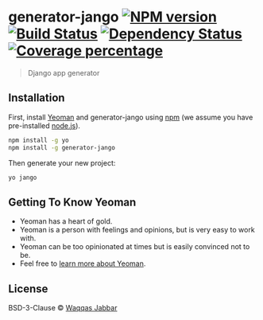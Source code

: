 # generator-jango [![NPM version][npm-image]][npm-url] [![Build Status][travis-image]][travis-url] [![Dependency Status][daviddm-image]][daviddm-url] [![Coverage percentage][coveralls-image]][coveralls-url]
> Django app generator

## Installation

First, install [Yeoman](http://yeoman.io) and generator-jango using [npm](https://www.npmjs.com/) (we assume you have pre-installed [node.js](https://nodejs.org/)).

```bash
npm install -g yo
npm install -g generator-jango
```

Then generate your new project:

```bash
yo jango
```

## Getting To Know Yeoman

 * Yeoman has a heart of gold.
 * Yeoman is a person with feelings and opinions, but is very easy to work with.
 * Yeoman can be too opinionated at times but is easily convinced not to be.
 * Feel free to [learn more about Yeoman](http://yeoman.io/).

## License

BSD-3-Clause © [Waqqas Jabbar]()


[npm-image]: https://badge.fury.io/js/generator-jango.svg
[npm-url]: https://npmjs.org/package/generator-jango
[travis-image]: https://travis-ci.com/waqqas/generator-jango.svg?branch=master
[travis-url]: https://travis-ci.com/waqqas/generator-jango
[daviddm-image]: https://david-dm.org/waqqas/generator-jango.svg?theme=shields.io
[daviddm-url]: https://david-dm.org/waqqas/generator-jango
[coveralls-image]: https://coveralls.io/repos/waqqas/generator-jango/badge.svg
[coveralls-url]: https://coveralls.io/r/waqqas/generator-jango
